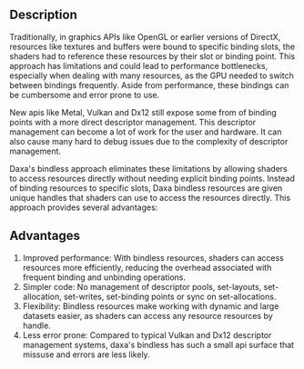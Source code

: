 ## Description

Traditionally, in graphics APIs like OpenGL or earlier versions of DirectX, resources like textures and buffers were bound to specific binding slots, the shaders had to reference these resources by their slot or binding point. This approach has limitations and could lead to performance bottlenecks, especially when dealing with many resources, as the GPU needed to switch between bindings frequently. Aside from performance, these bindings can be cumbersome and error prone to use.

New apis like Metal, Vulkan and Dx12 still expose some from of binding points with a more direct descriptor management. This descriptor management can become a lot of work for the user and hardware. It can also cause many hard to debug issues due to the complexity of descriptor management. 

Daxa's bindless approach eliminates these limitations by allowing shaders to access resources directly without needing explicit binding points. Instead of binding resources to specific slots, Daxa bindless resources are given unique handles that shaders can use to access the resources directly. This approach provides several advantages:

## Advantages

1. Improved performance: With bindless resources, shaders can access resources more efficiently, reducing the overhead associated with frequent binding and unbinding operations.
2. Simpler code: No management of descriptor pools, set-layouts, set-allocation, set-writes, set-binding points or sync on set-allocations.
3. Flexibility: Bindless resources make working with dynamic and large datasets easier, as shaders can access any resource resources by handle.
4. Less error prone: Compared to typical Vulkan and Dx12 descriptor management systems, daxa's bindless has such a small api surface that missuse and errors are less likely. 

